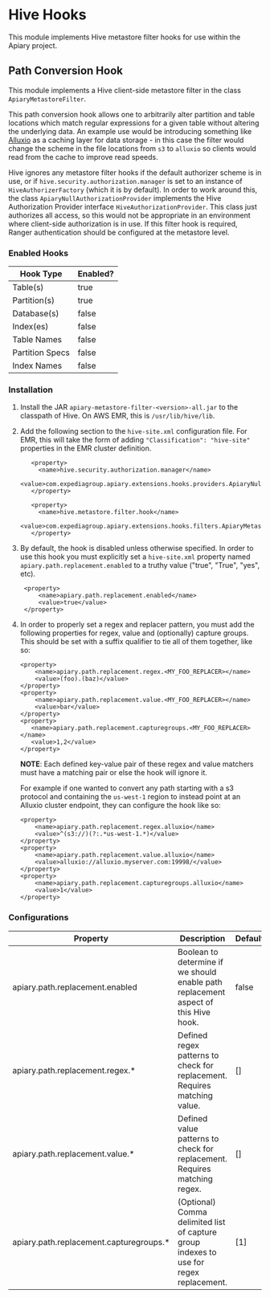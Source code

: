 # Hive Hooks
This module implements Hive metastore filter hooks for use within the Apiary project.

## Path Conversion Hook
This module implements a Hive client-side metastore filter in the class `ApiaryMetastoreFilter`.

This path conversion hook allows one to arbitrarily alter partition and table locations which match regular expressions
for a given table without altering the underlying data. An example use would be introducing something like [Alluxio](https://www.alluxio.io/) as a caching 
layer for data storage - in this case the filter would change the scheme in the file locations from `s3` to `alluxio`   so clients would read from the cache to improve read speeds. 

Hive ignores any metastore filter hooks if the default authorizer scheme
is in use, or if `hive.security.authorization.manager` is set to an instance of `HiveAuthorizerFactory` 
(which it is by default). In order to work around this, the class `ApiaryNullAuthorizationProvider` implements 
the Hive Authorization Provider interface `HiveAuthorizationProvider`. This 
class just authorizes all access, so this would not be  appropriate in an environment 
where client-side authorization is in use. If this filter hook is
required, Ranger authentication should be configured at the metastore level.

### Enabled Hooks
| Hook Type       | Enabled? |
|-----------------|----------|
| Table(s)        | true     |
| Partition(s)    | true     |
| Database(s)     | false    |
| Index(es)       | false    |
| Table Names     | false    |
| Partition Specs | false    |
| Index Names     | false    |

### Installation
1. Install the JAR `apiary-metastore-filter-<version>-all.jar` to
   the classpath of Hive. On AWS EMR, this is `/usr/lib/hive/lib`.
2. Add the following section to the `hive-site.xml` configuration file. For EMR, this will
   take the form of adding `"Classification": "hive-site"` properties in
   the EMR cluster definition.
   
   ```
      <property>
        <name>hive.security.authorization.manager</name>
        <value>com.expediagroup.apiary.extensions.hooks.providers.ApiaryNullAuthorizationProvider</value>
      </property>
    
      <property>
        <name>hive.metastore.filter.hook</name>
        <value>com.expediagroup.apiary.extensions.hooks.filters.ApiaryMetastoreFilter</value>
      </property>
   ```
   
3. By default, the hook is disabled unless otherwise specified. In order to use this hook you must explicitly 
   set a `hive-site.xml` property named `apiary.path.replacement.enabled` to a truthy value ("true", "True", "yes", etc).
   ```
    <property>
        <name>apiary.path.replacement.enabled</name>
        <value>true</value>
    </property>
   ```
4. In order to properly set a regex and replacer pattern, you must add the following properties for regex, value and (optionally)
   capture groups. This should be set with a suffix qualifier to tie all of them together, like so:
    ```
    <property>
        <name>apiary.path.replacement.regex.<MY_FOO_REPLACER></name>
        <value>(foo).(baz)</value>
    </property>
    <property>
        <name>apiary.path.replacement.value.<MY_FOO_REPLACER></name>
        <value>bar</value>
    </property>
   <property>
       <name>apiary.path.replacement.capturegroups.<MY_FOO_REPLACER></name>
       <value>1,2</value>
   </property>
    ```
   **NOTE**: Each defined key-value pair of these regex and value matchers must have a matching pair or else the hook will ignore it.
   
   For example if one wanted to convert any path starting with a s3 protocol and containing the `us-west-1` region
   to instead point at an Alluxio cluster endpoint, they can configure the hook like so:
   ```
   <property>
       <name>apiary.path.replacement.regex.alluxio</name>
       <value>^(s3://)(?:.*us-west-1.*)</value>
   </property>
   <property>
       <name>apiary.path.replacement.value.alluxio</name>
       <value>alluxio://alluxio.myserver.com:19998/</value>
   </property>
   <property>
       <name>apiary.path.replacement.capturegroups.alluxio</name>
       <value>1</value>
   </property>
   ```
   
### Configurations

| Property                                | Description                                                                            | Default |
|-----------------------------------------|----------------------------------------------------------------------------------------|---------|
| apiary.path.replacement.enabled         | Boolean to determine if we should enable path replacement aspect of this Hive hook.    | false   |
| apiary.path.replacement.regex.*         | Defined regex patterns to check for replacement. Requires matching value.              | []      |
| apiary.path.replacement.value.*         | Defined value patterns to check for replacement. Requires matching regex.              | []      |
| apiary.path.replacement.capturegroups.* | (Optional) Comma delimited list of capture group indexes to use for regex replacement. | [1]     |